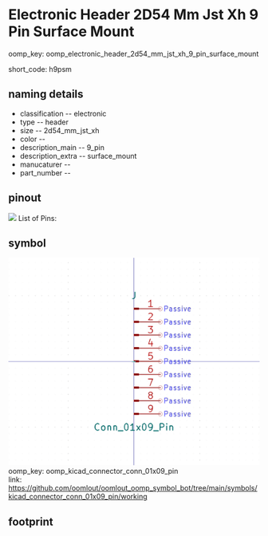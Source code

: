# Electronic Header 2D54 Mm Jst Xh 9 Pin Surface Mount
oomp_key: oomp_electronic_header_2d54_mm_jst_xh_9_pin_surface_mount  

short_code: h9psm
## naming details
* classification -- electronic
* type -- header
* size -- 2d54_mm_jst_xh
* color -- 
* description_main -- 9_pin
* description_extra -- surface_mount
* manucaturer -- 
* part_number -- 
## pinout
![](working_pinout_600.png)
List of Pins:

## symbol

![](symbol/0/working/working_600.png)  
oomp_key: oomp_kicad_connector_conn_01x09_pin  
link: https://github.com/oomlout/oomlout_oomp_symbol_bot/tree/main/symbols/kicad_connector_conn_01x09_pin/working  


## footprint
